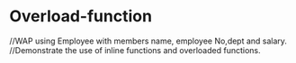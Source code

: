 # Overload-function

//WAP using Employee with members name, employee No,dept and salary.  //Demonstrate the use of inline functions and overloaded functions.
